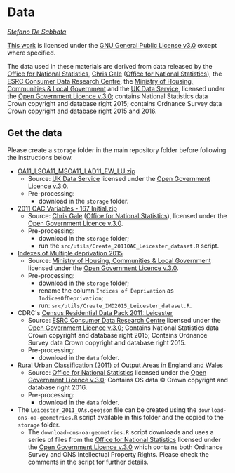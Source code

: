 # Data

*[Stefano De Sabbata](https://stefanodesabbata.com)*

[This work](https://github.com/sdesabbata/granolarr) is licensed under the [GNU General Public License v3.0](https://www.gnu.org/licenses/gpl-3.0.html) except where specified. 

The data used in these materials are derived from data released by the [Office for National Statistics](https://geoportal.statistics.gov.uk/), [Chris Gale](http://geogale.github.io/2011OAC/) ([Office for National Statistics](https://geoportal.statistics.gov.uk/)), the [ESRC Consumer Data Research Centre](https://data.cdrc.ac.uk/), the [Ministry of Housing, Communities & Local Government](https://opendatacommunities.org/home) and the [UK Data Service](https://ukdataservice.ac.uk/), licensed under the [Open Government Licence v.3.0](http://www.nationalarchives.gov.uk/doc/open-government-licence/version/3/); contains National Statistics data Crown copyright and database right 2015; contains Ordnance Survey data Crown copyright and database right 2015 and 2016.

## Get the data

Please create a `storage` folder in the main repository folder before following the instructions below.

- [OA11_LSOA11_MSOA11_LAD11_EW_LU.zip](https://borders.ukdataservice.ac.uk/lut_download_data.html?data=oa11_lsoa11_msoa11_lad11_ew_lu)
    - Source: [UK Data Service](https://ukdataservice.ac.uk/) licensed under the [Open Government Licence v.3.0](http://www.nationalarchives.gov.uk/doc/open-government-licence/version/3/).
    - Pre-processing:
        - download in the `storage` folder.
- [2011 OAC Variables - 167 Initial.zip](http://tiny.cc/OAC-Var-167)
    - Source: [Chris Gale](http://geogale.github.io/2011OAC/) ([Office for National Statistics](https://geoportal.statistics.gov.uk/)), licensed under the [Open Government Licence v.3.0](http://www.nationalarchives.gov.uk/doc/open-government-licence/version/3/).
    - Pre-processing:
        - download in the `storage` folder;
        - run the `src/utils/Create_2011OAC_Leicester_dataset.R` script.
- [Indexes of Multiple deprivation 2015](https://opendatacommunities.org/resource?uri=http%3A%2F%2Fopendatacommunities.org%2Fdata%2Fsocietal-wellbeing%2Fimd%2Findices)
    - Source: [Ministry of Housing, Communities & Local Government](https://opendatacommunities.org/home) licensed under the [Open Government Licence v.3.0](http://www.nationalarchives.gov.uk/doc/open-government-licence/version/3/).
    - Pre-processing:
        - download in the `storage` folder;
        - rename the column `Indices of Deprivation` as `IndicesOfDeprivation`;
        - run: `src/utils/Create_IMD2015_Leicester_dataset.R`.
- CDRC's [Census Residential Data Pack 2011: Leicester](https://data.cdrc.ac.uk/system/files/Census_Residential_Data_Pack_2011/Census_Residential_Data_Pack_2011_E06000016.zip)
    - Source: [ESRC Consumer Data Research Centre](https://data.cdrc.ac.uk/) licensed under the [Open Government Licence v.3.0](http://www.nationalarchives.gov.uk/doc/open-government-licence/version/3/); Contains National Statistics data Crown copyright and database right 2015; Contains Ordnance Survey data Crown copyright and database right 2015.
    - Pre-processing:
        - download in the `data` folder.
- [Rural Urban Classification (2011) of Output Areas in England and Wales](https://geoportal.statistics.gov.uk/datasets/3ce248e9651f4dc094f84a4c5de18655/about)
    - Source: [Office for National Statistics](https://geoportal.statistics.gov.uk/) licensed under the [Open Government Licence v.3.0](http://www.nationalarchives.gov.uk/doc/open-government-licence/version/3/); Contains OS data © Crown copyright and database right 2016.
    - Pre-processing:
        - download in the `data` folder.
- The `Leicester_2011_OAs.geojson` file can be created using the `download-ons-oa-geometries.R` script available in this folder and the copied to the `storage` folder.
    - The `download-ons-oa-geometries.R` script downloads and uses a series of files from the [Office for National Statistics](https://geoportal.statistics.gov.uk/) licensed under the [Open Government Licence v.3.0](http://www.nationalarchives.gov.uk/doc/open-government-licence/version/3/) which contains both Ordnance Survey and ONS Intellectual Property Rights. Please check the comments in the script for further details.
